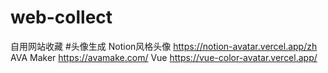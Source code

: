 # web-collect
自用网站收藏
#头像生成
 Notion风格头像 https://notion-avatar.vercel.app/zh
 AVA Maker     https://avamake.com/
 Vue https://vue-color-avatar.vercel.app/
